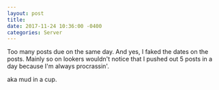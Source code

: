 ```yaml
--- 
layout: post 
title: 
date: 2017-11-24 10:36:00 -0400 
categories: Server 
---
```


Too many posts due on the same day. And yes, I faked the dates on the posts. Mainly so on lookers wouldn't notice that I pushed out 5 posts in a day because I'm always procrassin'.   


aka mud in a cup. 